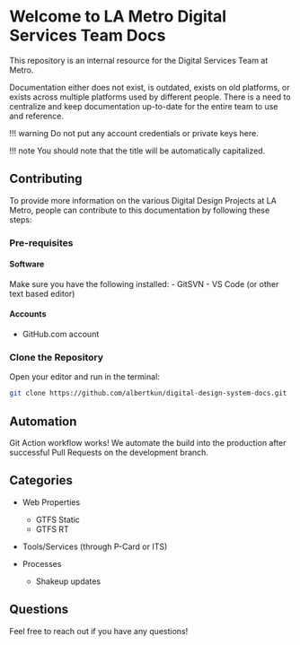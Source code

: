 # Welcome to LA Metro Digital Services Team Docs

This repository is an internal resource for the Digital Services Team at Metro.

Documentation either does not exist, is outdated, exists on old platforms, or exists across multiple platforms used by different people.  There is a need to centralize and keep documentation up-to-date for the entire team to use and reference.

!!! warning
	Do not put any account credentials or private keys here.

!!! note
	You should note that the title will be automatically capitalized.

## Contributing
To provide more information on the various Digital Design Projects at LA Metro, people can contribute to this documentation by following these steps:  
### Pre-requisites
#### Software
Make sure you have the following installed:
	- GitSVN
	- VS Code (or other text based editor)

#### Accounts
  - GitHub.com account

### Clone the Repository
Open your editor and run in the terminal:
```bash
git clone https://github.com/albertkun/digital-design-system-docs.git
```


## Automation
Git Action workflow works! We automate the build into the production after successful Pull Requests on the development branch.
## Categories

* Web Properties
  - GTFS Static
  - GTFS RT

* Tools/Services  (through P-Card or ITS)
* Processes
  * Shakeup updates



## Questions
Feel free to reach out if you have any questions!